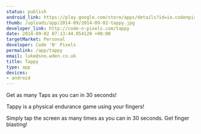 ```yaml
--- 
status: publish
android_link: https://play.google.com/store/apps/details?id=io.codenpixels.tappy
thumb: /uploads/app/2014-09/2014-09-02-tappy.jpg
developer_link: http://code-n-pixels.com/tappy
date: 2014-09-02 07:13:44.054120 +00:00
targetMarket: Personal
developer: Code 'N' Pixels
permalink: /app/tappy
email: luke@sno.wden.co.uk
title: Tappy
type: app
devices: 
- android
---
```


Get as many Taps as you can in 30 seconds!

Tappy is a physical endurance game using your fingers!

Simply tap the screen as many times
as you can in 30 seconds. Get finger blasting!
